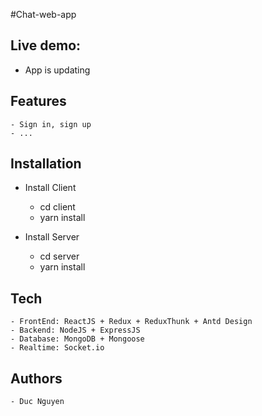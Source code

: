 #Chat-web-app

## Live demo:

- App is updating

## Features

    - Sign in, sign up
    - ...

## Installation

- Install Client

  - cd client
  - yarn install

- Install Server

  - cd server
  - yarn install

## Tech

    - FrontEnd: ReactJS + Redux + ReduxThunk + Antd Design
    - Backend: NodeJS + ExpressJS
    - Database: MongoDB + Mongoose
    - Realtime: Socket.io

## Authors

    - Duc Nguyen
